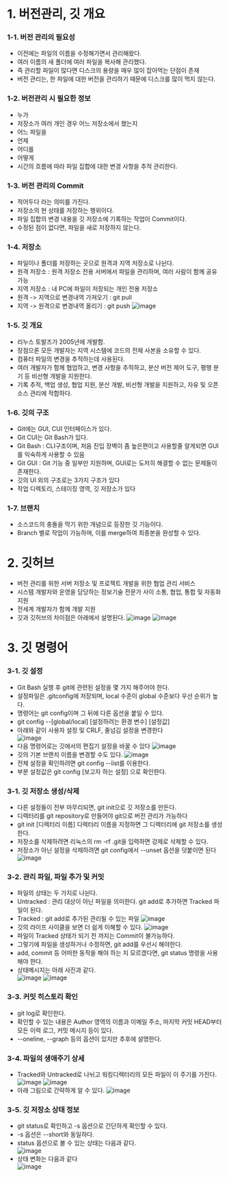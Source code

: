 # 1. 버전관리, 깃 개요
### 1-1. 버전 관리의 필요성
- 이전에는 파일의 이름을 수정해가면서 관리해왔다.
- 여러 이름의 새 폴더에 여러 파일을 복사해 관리했다.
- 즉 관리할 파일이 많다면 디스크의 용량을 매우 많이 잡아먹는 단점이 존재
- 버전 관리는, 한 파일에 대한 버전을 관리하기 때문에 디스크를 많이 먹지 않는다.

### 1-2. 버전관리 시 필요한 정보
- 누가
- 저장소가 여러 개인 경우 어느 저장소에서 했는지
- 어느 파일을
- 언제
- 어디를
- 어떻게
- 시간의 흐름에 따라 파일 집합에 대한 변경 사항을 추적 관리한다.

### 1-3. 버전 관리의 Commit
- 적어두다 라는 의미를 가진다.
- 저장소의 현 상태를 저장하는 행위이다.
- 파일 집합의 변경 내용을 깃 저장소에 기록하는 작업이 Commit이다.
- 수정된 점이 없다면, 파일을 새로 저장하지 않는다.

### 1-4. 저장소
- 파일이나 폴더를 저장하는 곳으로 원격과 지역 저장소로 나뉜다.
- 원격 저장소 : 원격 저장소 전용 서버에서 파일을 관리하며, 여러 사람이 함께 공유 가능
- 지역 저장소 : 내 PC에 파일이 저장되는 개인 전용 저장소
- 원격 -> 지역으로 변경내역 가져오기 : git pull
- 지역 -> 원격으로 변경내역 올리기 : git push
![image](https://user-images.githubusercontent.com/99636945/197132491-69bb7162-aadf-4b11-8a58-d3f687b9401d.png)

### 1-5. 깃 개요
- 리누스 토발즈가 2005년에 개발함.
- 장점으론 모든 개발자는 지역 시스템에 코드의 전체 사본을 소유할 수 있다.
- 컴퓨터 파일의 변경을 추적하는데 사용된다.
- 여러 개발자가 함께 협업하고, 변경 사항을 추적하고, 분산 버전 제어 도구, 평행 분기 등 비선형 개발을 지원한다.
- 기록 추적, 백업 생성, 협업 지원, 분산 개발, 비선형 개발을 지원하고, 자유 및 오픈소스 관리에 적합하다.

### 1-6. 깃의 구조
- Git에는 GUI, CUI 인터페이스가 있다.
- Git CUI는 Git Bash가 있다.
- Git Bash : CLI구조이며, 처음 진입 장벽이 좀 높은편이고 사용할줄 알게되면 GUI를 익숙하게 사용할 수 있음
- Git GUI : Git 기능 중 일부만 지원하며, GUI로는 도저히 해결할 수 없는 문제들이 존재한다.
- 깃의 UI 외의 구조로는 3가지 구조가 있다
- 작업 디렉토리, 스테이징 영역, 깃 저장소가 있다

### 1-7. 브랜치
- 소스코드의 충돌을 막기 위한 개념으로 등장한 깃 기능이다.
- Branch 별로 작업이 가능하며, 이를 merge하여 최종본을 완성할 수 있다.

# 2. 깃허브
- 버전 관리를 위한 서버 저장소 및 프로젝트 개발을 위한 협업 관리 서비스
- 시스템 개발자와 운영을 담당하는 정보기술 전문가 사이 소통, 협업, 통합 및 자동화 지원
- 전세계 개발자가 함께 개발 지원
- 깃과 깃허브의 차이점은 아래에서 설명된다.
![image](https://user-images.githubusercontent.com/99636945/197134586-a7c77b4f-d2e2-4472-a525-94e5f3f184d6.png)
![image](https://user-images.githubusercontent.com/99636945/197134913-da09c8a6-410a-4781-a982-4fb62fe3d348.png)

# 3. 깃 명령어
### 3-1. 깃 설정
- Git Bash 실행 후 git에 관련된 설정을 몇 가지 해주어야 한다.
- 설정파일은 .gitconfig에 저장되며, local 수준이 global 수준보다 우선 순위가 높다.
- 명령어는 git config이며 그 뒤에 다른 옵션을 붙일 수 있다.
- git config --[global/local] [설정하려는 환경 변수] [설정값]
- 아래와 같이 사용자 설정 및 CRLF, 줄넘김 설정을 변경한다  
![image](https://user-images.githubusercontent.com/99636945/197136594-bde1251f-7b55-43a5-b44e-37759d4e55b5.png)
- 다음 명령어로는 깃에서의 편집기 설정을 바꿀 수 있다
![image](https://user-images.githubusercontent.com/99636945/197136815-5f4641ae-8710-4828-ba7d-d0e96eb2246e.png)
- 깃의 기본 브랜치 이름을 변경할 수도 있다.
![image](https://user-images.githubusercontent.com/99636945/197138814-7e24f45c-9ada-4a37-b858-0a799d537c2b.png)
- 전체 설정을 확인하려면 git config --list를 이용한다.
- 부분 설정값은 git config [보고자 하는 설정] 으로 확인한다.

### 3-1. 깃 저장소 생성/삭제
- 다른 설정들이 전부 마무리되면, git init으로 깃 저장소를 만든다.
- 디렉터리를 git repository로 만들어야 git으로 버전 관리가 가능하다
- git init [디렉터리 이름] 디렉터리 이름을 지정하면 그 디렉터리에 git 저장소를 생성한다.
- 저장소를 삭제하려면 리눅스의 rm -rf .git을 입력하면 강제로 삭제할 수 있다.
- 저장소가 아닌 설정을 삭제하려면 git config에서 --unset 옵션을 덧붙이면 된다
![image](https://user-images.githubusercontent.com/99636945/197138475-f9051cb3-bba2-4c9c-b0fb-ff2f3b527c1f.png)

### 3-2. 관리 파일, 파일 추가 및 커밋
- 파일의 상태는 두 가지로 나뉜다.
- Untracked : 관리 대상이 아닌 파일을 의미한다. git add로 추가하면 Tracked 파일이 된다.
- Tracked : git add로 추가된 관리될 수 있는 파일
![image](https://user-images.githubusercontent.com/99636945/197139260-30463348-6367-4e63-87d7-494b15812efd.png)
- 깃의 라이프 사이클을 보면 더 쉽게 이해할 수 있다.
![image](https://user-images.githubusercontent.com/99636945/197139546-ee2025d9-5918-49d7-9de5-207b3bbe716c.png)
- 파일이 Tracked 상태가 되기 전 까지는 Commit이 불가능하다.
- 그렇기에 파일을 생성하거나 수정하면, git add를 우선시 해야한다.
- add, commit 등 어떠한 동작을 해야 하는 지 모르겠다면, git status 명령을 사용해야 한다.
- 상태메시지는 아래 사진과 같다.  
![image](https://user-images.githubusercontent.com/99636945/197140326-315b7c58-bfcc-4d7e-a7c5-daabe9b9cf55.png)
![image](https://user-images.githubusercontent.com/99636945/197140560-a02daa45-63e9-4a6b-8012-1b11dea8cf7e.png)

### 3-3. 커밋 히스토리 확인
- git log로 확인한다. 
- 확인할 수 있는 내용은 Author 영역의 이름과 이메일 주소, 마지막 커밋 HEAD부터 모든 이력 로그, 커밋 메시지 등이 있다.
- --oneline, --graph 등의 옵션이 있지만 추후에 설명한다.

### 3-4. 파일의 생애주기 상세
- Tracked와 Untracked로 나뉘고 워킹디렉터리의 모든 파일이 이 주기를 가진다.
![image](https://user-images.githubusercontent.com/99636945/197141258-9f135fd2-e711-4376-8228-278cdb0c6621.png)
![image](https://user-images.githubusercontent.com/99636945/197141368-1b817ef0-08f6-437a-9df9-c3ef8fbb809d.png)
- 아래 그림으로 간략하게 알 수 있다.
![image](https://user-images.githubusercontent.com/99636945/197141638-cfd6598b-b3dd-499b-9686-585ade46ed82.png)

### 3-5. 깃 저장소 상태 정보
- git status로 확인하고 -s 옵션으로 간단하게 확인할 수 있다.
- -s 옵션은 --short와 동일하다.
- status 옵션으로 볼 수 있는 상태는 다음과 같다.  
![image](https://user-images.githubusercontent.com/99636945/197142774-903a1f9d-f48d-4cf8-96e5-b93afb9a52dd.png)
- 상태 변화는 다음과 같다  
![image](https://user-images.githubusercontent.com/99636945/197142857-5d7e73ae-e315-402c-9ce9-773875515941.png)








